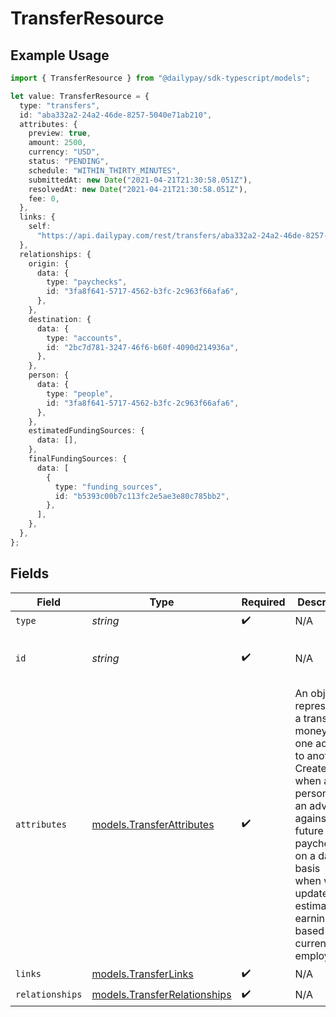 # TransferResource

## Example Usage

```typescript
import { TransferResource } from "@dailypay/sdk-typescript/models";

let value: TransferResource = {
  type: "transfers",
  id: "aba332a2-24a2-46de-8257-5040e71ab210",
  attributes: {
    preview: true,
    amount: 2500,
    currency: "USD",
    status: "PENDING",
    schedule: "WITHIN_THIRTY_MINUTES",
    submittedAt: new Date("2021-04-21T21:30:58.051Z"),
    resolvedAt: new Date("2021-04-21T21:30:58.051Z"),
    fee: 0,
  },
  links: {
    self:
      "https://api.dailypay.com/rest/transfers/aba332a2-24a2-46de-8257-5040e71ab210",
  },
  relationships: {
    origin: {
      data: {
        type: "paychecks",
        id: "3fa8f641-5717-4562-b3fc-2c963f66afa6",
      },
    },
    destination: {
      data: {
        type: "accounts",
        id: "2bc7d781-3247-46f6-b60f-4090d214936a",
      },
    },
    person: {
      data: {
        type: "people",
        id: "3fa8f641-5717-4562-b3fc-2c963f66afa6",
      },
    },
    estimatedFundingSources: {
      data: [],
    },
    finalFundingSources: {
      data: [
        {
          type: "funding_sources",
          id: "b5393c00b7c113fc2e5ae3e80c785bb2",
        },
      ],
    },
  },
};
```

## Fields

| Field                                                                                                                                                                                                                           | Type                                                                                                                                                                                                                            | Required                                                                                                                                                                                                                        | Description                                                                                                                                                                                                                     | Example                                                                                                                                                                                                                         |
| ------------------------------------------------------------------------------------------------------------------------------------------------------------------------------------------------------------------------------- | ------------------------------------------------------------------------------------------------------------------------------------------------------------------------------------------------------------------------------- | ------------------------------------------------------------------------------------------------------------------------------------------------------------------------------------------------------------------------------- | ------------------------------------------------------------------------------------------------------------------------------------------------------------------------------------------------------------------------------- | ------------------------------------------------------------------------------------------------------------------------------------------------------------------------------------------------------------------------------- |
| `type`                                                                                                                                                                                                                          | *string*                                                                                                                                                                                                                        | :heavy_check_mark:                                                                                                                                                                                                              | N/A                                                                                                                                                                                                                             |                                                                                                                                                                                                                                 |
| `id`                                                                                                                                                                                                                            | *string*                                                                                                                                                                                                                        | :heavy_check_mark:                                                                                                                                                                                                              | N/A                                                                                                                                                                                                                             | aba332a2-24a2-46de-8257-5040e71ab210                                                                                                                                                                                            |
| `attributes`                                                                                                                                                                                                                    | [models.TransferAttributes](../models/transferattributes.md)                                                                                                                                                                    | :heavy_check_mark:                                                                                                                                                                                                              | An object representing a transfer of money from one account to another. <br/>Created when a person takes an advance against a future paycheck, or on a daily basis <br/>when we update estimated earnings based on current employment.<br/> |                                                                                                                                                                                                                                 |
| `links`                                                                                                                                                                                                                         | [models.TransferLinks](../models/transferlinks.md)                                                                                                                                                                              | :heavy_check_mark:                                                                                                                                                                                                              | N/A                                                                                                                                                                                                                             |                                                                                                                                                                                                                                 |
| `relationships`                                                                                                                                                                                                                 | [models.TransferRelationships](../models/transferrelationships.md)                                                                                                                                                              | :heavy_check_mark:                                                                                                                                                                                                              | N/A                                                                                                                                                                                                                             |                                                                                                                                                                                                                                 |
